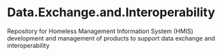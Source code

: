 # Data.Exchange.and.Interoperability
Repository for Homeless Management Information System (HMIS) development and management of products to support data exchange and interoperability
